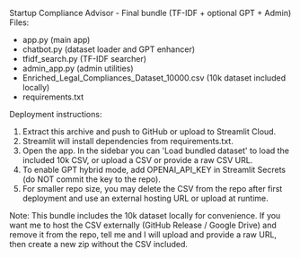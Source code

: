 
Startup Compliance Advisor - Final bundle (TF-IDF + optional GPT + Admin)
Files:
- app.py (main app)
- chatbot.py (dataset loader and GPT enhancer)
- tfidf_search.py (TF-IDF searcher)
- admin_app.py (admin utilities)
- Enriched_Legal_Compliances_Dataset_10000.csv (10k dataset included locally)
- requirements.txt

Deployment instructions:
1. Extract this archive and push to GitHub or upload to Streamlit Cloud.
2. Streamlit will install dependencies from requirements.txt.
3. Open the app. In the sidebar you can 'Load bundled dataset' to load the included 10k CSV, or upload a CSV or provide a raw CSV URL.
4. To enable GPT hybrid mode, add OPENAI_API_KEY in Streamlit Secrets (do NOT commit the key to the repo).
5. For smaller repo size, you may delete the CSV from the repo after first deployment and use an external hosting URL or upload at runtime.

Note: This bundle includes the 10k dataset locally for convenience. If you want me to host the CSV externally (GitHub Release / Google Drive) and remove it from the repo, tell me and I will upload and provide a raw URL, then create a new zip without the CSV included.
